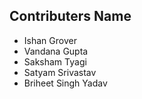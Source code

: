 ## Contributers Name

- Ishan Grover
- Vandana Gupta
- Saksham Tyagi
- Satyam Srivastav
- Briheet Singh Yadav
